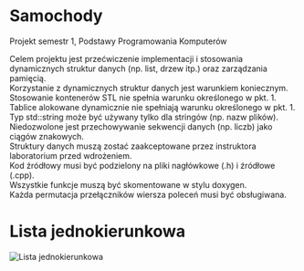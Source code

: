 # Samochody
Projekt semestr 1, Podstawy Programowania Komputerów

Celem projektu jest przećwiczenie implementacji i stosowania dynamicznych struktur danych (np. list, drzew itp.) oraz zarządzania pamięcią.  
Korzystanie z dynamicznych struktur danych jest warunkiem koniecznym.  
Stosowanie kontenerów STL nie spełnia warunku określonego w pkt. 1.  
Tablice alokowane dynamicznie nie spełniają warunku określonego w pkt. 1.  
Typ std::string może być używany tylko dla stringów (np. nazw plików). Niedozwolone jest przechowywanie sekwencji danych (np. liczb) jako ciągów znakowych.  
Struktury danych muszą zostać zaakceptowane przez instruktora laboratorium przed wdrożeniem.  
Kod źródłowy musi być podzielony na pliki nagłówkowe (.h) i źródłowe (.cpp).  
Wszystkie funkcje muszą być skomentowane w stylu doxygen.  
Każda permutacja przełączników wiersza poleceń musi być obsługiwana.  

# Lista jednokierunkowa
![Lista jednokierunkowa](https://user-images.githubusercontent.com/49723341/132537861-0f51acd5-7c14-40a0-b05d-0f8109bb6cfa.png)
